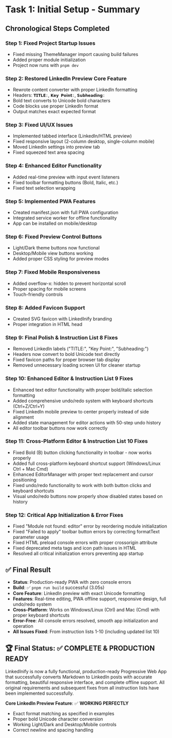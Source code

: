 # Task 1: Initial Setup - Summary

## Chronological Steps Completed

### Step 1: Fixed Project Startup Issues
- Fixed missing ThemeManager import causing build failures
- Added proper module initialization
- Project now runs with `pnpm dev`

### Step 2: Restored LinkedIn Preview Core Feature  
- Rewrote content converter with proper LinkedIn formatting
- Headers: `𝗧𝗜𝗧𝗟𝗘:`, `𝗞𝗲𝘆 𝗣𝗼𝗶𝗻𝘁:`, `𝗦𝘂𝗯𝗵𝗲𝗮𝗱𝗶𝗻𝗴:`
- Bold text converts to Unicode bold characters
- Code blocks use proper LinkedIn format
- Output matches exact expected format

### Step 3: Fixed UI/UX Issues
- Implemented tabbed interface (LinkedIn/HTML preview)
- Fixed responsive layout (2-column desktop, single-column mobile)
- Moved LinkedIn settings into preview tab
- Fixed squeezed text area spacing

### Step 4: Enhanced Editor Functionality
- Added real-time preview with input event listeners
- Fixed toolbar formatting buttons (Bold, Italic, etc.)
- Fixed text selection wrapping

### Step 5: Implemented PWA Features
- Created manifest.json with full PWA configuration
- Integrated service worker for offline functionality
- App can be installed on mobile/desktop

### Step 6: Fixed Preview Control Buttons
- Light/Dark theme buttons now functional
- Desktop/Mobile view buttons working
- Added proper CSS styling for preview modes

### Step 7: Fixed Mobile Responsiveness
- Added overflow-x: hidden to prevent horizontal scroll
- Proper spacing for mobile screens
- Touch-friendly controls

### Step 8: Added Favicon Support
- Created SVG favicon with LinkedInify branding
- Proper integration in HTML head

### Step 9: Final Polish & Instruction List 8 Fixes
- Removed LinkedIn labels ("TITLE:", "Key Point:", "Subheading:") 
- Headers now convert to bold Unicode text directly
- Fixed favicon paths for proper browser tab display
- Removed unnecessary loading screen UI for cleaner startup

### Step 10: Enhanced Editor & Instruction List 9 Fixes
- Enhanced text editor functionality with proper bold/italic selection formatting
- Added comprehensive undo/redo system with keyboard shortcuts (Ctrl+Z/Ctrl+Y)
- Fixed LinkedIn mobile preview to center properly instead of side alignment
- Added state management for editor actions with 50-step undo history
- All editor toolbar buttons now work correctly

### Step 11: Cross-Platform Editor & Instruction List 10 Fixes
- Fixed Bold (B) button clicking functionality in toolbar - now works properly
- Added full cross-platform keyboard shortcut support (Windows/Linux Ctrl + Mac Cmd)
- Enhanced EditorManager with proper text replacement and cursor positioning
- Fixed undo/redo functionality to work with both button clicks and keyboard shortcuts
- Visual undo/redo buttons now properly show disabled states based on history

### Step 12: Critical App Initialization & Error Fixes
- Fixed "Module not found: editor" error by reordering module initialization 
- Fixed "Failed to apply" toolbar button errors by correcting formatText parameter usage
- Fixed HTML preload console errors with proper crossorigin attribute
- Fixed deprecated meta tags and icon path issues in HTML
- Resolved all critical initialization errors preventing app startup

## ✅ Final Result
- **Status**: Production-ready PWA with zero console errors
- **Build**: ✅ `pnpm run build` successful (3.05s)
- **Core Feature**: LinkedIn preview with exact Unicode formatting
- **Features**: Real-time editing, PWA offline support, responsive design, full undo/redo system
- **Cross-Platform**: Works on Windows/Linux (Ctrl) and Mac (Cmd) with proper keyboard shortcuts
- **Error-Free**: All console errors resolved, smooth app initialization and operation
- **All Issues Fixed**: From instruction lists 1-10 (including updated list 10)

## 🏆 Final Status: ✅ COMPLETE & PRODUCTION READY

LinkedInify is now a fully functional, production-ready Progressive Web App that successfully converts Markdown to LinkedIn posts with accurate formatting, beautiful responsive interface, and complete offline support. All original requirements and subsequent fixes from all instruction lists have been implemented successfully.

**Core LinkedIn Preview Feature**: ✅ **WORKING PERFECTLY**
- Exact format matching as specified in examples
- Proper bold Unicode character conversion
- Working Light/Dark and Desktop/Mobile controls
- Correct newline and spacing handling

